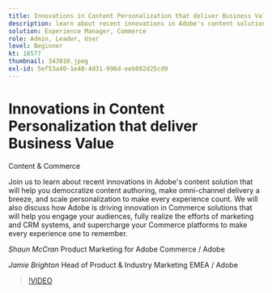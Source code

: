 ```yaml
---
title: Innovations in Content Personalization that deliver Business Value
description: learn about recent innovations in Adobe's content solution, and how Adobe is driving innovation in Commerce solutions
solution: Experience Manager, Commerce
role: Admin, Leader, User
level: Beginner
kt: 10577
thumbnail: 343810.jpeg
exl-id: 5ef53a40-1e40-4d31-996d-eeb002d25cd9
---
```

# Innovations in Content Personalization that deliver Business Value

Content & Commerce

Join us to learn about recent innovations in Adobe's content solution that will help you democratize content authoring, make omni-channel delivery a breeze, and scale personalization to make every experience count.  We will also discuss how Adobe is driving innovation in Commerce solutions that will help you engage your audiences, fully realize the efforts of marketing and CRM systems, and supercharge your Commerce platforms to make every experience one to remember.

*Shaun McCran* Product Marketing for Adobe Commerce / Adobe

*Jamie Brighton* Head of Product & Industry Marketing EMEA / Adobe

>[!VIDEO](https://video.tv.adobe.com/v/343810/?quality=12&learn=on)
